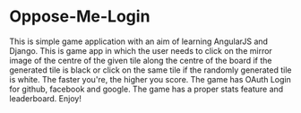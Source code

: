 # Oppose-Me-Login
This is simple game application with an aim of learning AngularJS and Django.
This is game app in which the user needs to click on the mirror image of the centre of the given tile along the centre of the board if the generated tile is black or click on the same tile if the randomly generated tile is white. The faster you're, the higher you score.
The game has OAuth Login for github, facebook and google.
The game has a proper stats feature and leaderboard.
Enjoy! 
